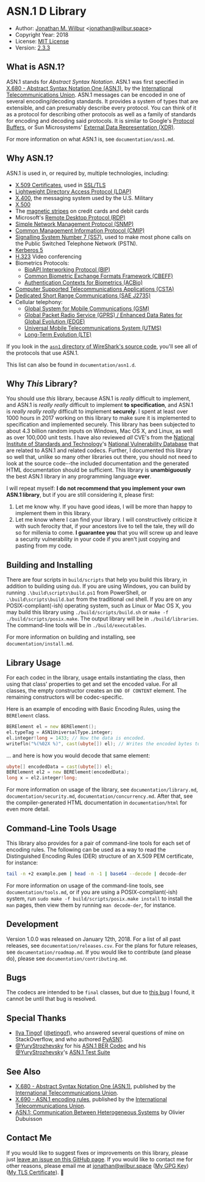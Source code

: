 # ASN.1 D Library

* Author: [Jonathan M. Wilbur](https://jonathan.wilbur.space) <[jonathan@wilbur.space](mailto:jonathan@wilbur.space)>
* Copyright Year: 2018
* License: [MIT License](https://mit-license.org/)
* Version: [2.3.3](https://semver.org/)

## What is ASN.1?

ASN.1 stands for *Abstract Syntax Notation*. ASN.1 was first specified in
[X.680 - Abstract Syntax Notation One (ASN.1)](https://www.itu.int/rec/T-REC-X.680/en),
by the [International Telecommunications Union](https://www.itu.int/en/pages/default.aspx).
ASN.1 messages can be encoded in one of several encoding/decoding standards.
It provides a system of types that are extensible, and can presumably describe
every protocol. You can think of it as a protocol for describing other protocols
as well as a family of standards for encoding and decoding said protocols.
It is similar to Google's [Protocol Buffers](https://developers.google.com/protocol-buffers/),
or Sun Microsystems' [External Data Representation (XDR)](https://tools.ietf.org/html/rfc1014).

For more information on what ASN.1 is, see `documentation/asn1.md`.

## Why ASN.1?

ASN.1 is used in, or required by, multiple technologies, including:

* [X.509 Certificates](https://www.itu.int/rec/T-REC-X.509-201610-I/en), used in [SSL/TLS](https://tools.ietf.org/html/rfc5246)
* [Lightweight Directory Access Protocol (LDAP)](https://www.ietf.org/rfc/rfc4511.txt)
* [X.400](https://www.itu.int/rec/T-REC-X.400/en), the messaging system used by the U.S. Military
* [X.500](https://www.itu.int/rec/T-REC-X.500-201610-I/en)
* The [magnetic stripes](https://www.iso.org/standard/43317.html) on credit cards and debit cards
* Microsoft's [Remote Desktop Protocol (RDP)](https://msdn.microsoft.com/en-us/library/mt242409.aspx)
* [Simple Network Management Protocol (SNMP)](https://www.ietf.org/rfc/rfc1157.txt)
* [Common Management Information Protocol (CMIP)](https://www.itu.int/rec/T-REC-X.711/en)
* [Signalling System Number 7 (SS7)](https://www.itu.int/rec/T-REC-Q.700-199303-I/en),
  used to make most phone calls on the Public Switched Telephone Network (PSTN).
* [Kerberos 5](https://tools.ietf.org/html/rfc4120)
* [H.323](https://www.itu.int/rec/T-REC-H.323-200912-I/en) Video conferencing
* Biometrics Protocols:
  * [BioAPI Interworking Protocol (BIP)](https://www.iso.org/standard/43611.html)
  * [Common Biometric Exchange Formats Framework (CBEFF)](http://nvlpubs.nist.gov/nistpubs/Legacy/IR/nistir6529-a.pdf)
  * [Authentication Contexts for Biometrics (ACBio)](https://www.iso.org/standard/41531.html)
* [Computer Supported Telecommunications Applications (CSTA)](https://www.ecma-international.org/activities/Communications/TG11/cstaIII.htm)
* [Dedicated Short Range Communications (SAE J2735)](http://standards.sae.org/j2735_200911/)
* Cellular telephony:
  * [Global System for Mobile Communications (GSM)](http://www.ttfn.net/techno/smartcards/gsm11-11.pdf)
  * [Global Packet Radio Service (GPRS) / Enhanced Data Rates for Global Evolution (EDGE)](http://www.3gpp.org/technologies/keywords-acronyms/102-gprs-edge)
  * [Universal Mobile Telecommunications System (UTMS)](http://www.3gpp.org/DynaReport/25-series.htm)
  * [Long-Term Evolution (LTE)](http://www.3gpp.org/technologies/keywords-acronyms/98-lte)

If you look in the
[`asn1` directory of WireShark's source code](https://github.com/wireshark/wireshark/tree/master/epan/dissectors/asn1),
you'll see all of the protocols that use ASN.1.

This list can also be found in `documentation/asn1.d`.

## Why *This* Library?

You should use *this* library, because ASN.1 is _really_ difficult to implement,
and ASN.1 is _really_ _really_ difficult to implement **to specification**, and
ASN.1 is _really_ _really_ _really_ difficult to implement **securely**. I spent
at least over 1000 hours in 2017 working on this library to make sure it is
implemented to specification and implemented securely. This library has been
subjected to about 4.3 billion random inputs on Windows, Mac OS X, and Linux,
as well as over 100,000 unit tests. I have also reviewed _all_ CVE's from the
[National Institute of Standards and Technology](https://www.nist.gov/)'s
[National Vulnerability Database](https://nvd.nist.gov/) that are related to
ASN.1 and related codecs. Further, I documented this library so well that,
unlike so many other libraries out there, you should not need to look at the
source code--the included documentation and the generated HTML documentation
should be sufficient. This library is **unambiguously** the best ASN.1 library
in any programming language **ever**.

I will repeat myself: **I do not recommend that you implement your own ASN.1 library**,
but if you are still considering it, please first:

1. Let me know why. If you have good ideas, I will be more than happy to implement
them in this library.
1. Let me know where I can find your library. I will constructively criticize it
with such ferocity that, if your ancestors live to tell the tale, they will do so
for millenia to come. **I guarantee you** that you will screw up and leave a
security vulnerability in your code if you aren't just copying and pasting from my code.

## Building and Installing

There are four scripts in `build/scripts` that help you build this library,
in addition to building using `dub`. If you are using Windows, you can build
by running `.\build\scripts\build.ps1` from PowerShell, or `.\build\scripts\build.bat`
from the traditional `cmd` shell. If you are on any POSIX-compliant(-ish)
operating system, such as Linux or Mac OS X, you may build this library using
`./build/scripts/build.sh` or `make -f ./build/scripts/posix.make`. The output
library will be in `./build/libraries`. The command-line tools will be in
`./build/executables`.

For more information on building and installing, see `documentation/install.md`.

## Library Usage

For each codec in the library, usage entails instantiating the class,
then using that class' properties to get and set the encoded value.
For all classes, the empty constructor creates an `END OF CONTENT`
element. The remaining constructors will be codec-specific.

Here is an example of encoding with Basic Encoding Rules, using the
`BERElement` class.

```d
BERElement el = new BERElement();
el.typeTag = ASN1UniversalType.integer;
el.integer!long = 1433; // Now the data is encoded.
writefln("%(%02X %)", cast(ubyte[]) el); // Writes the encoded bytes to the terminal.
```

... and here is how you would decode that same element:

```d
ubyte[] encodedData = cast(ubyte[]) el;
BERElement el2 = new BERElement(encodedData);
long x = el2.integer!long;
```

For more information on usage of the library, see `documentation/library.md`,
`documentation/security.md`, `documentation/concurrency.md`. After that, see
the compiler-generated HTML documentation in `documentation/html` for even
more detail.

## Command-Line Tools Usage

This library also provides for a pair of command-line tools for each set
of encoding rules. The following can be used as a way to read the
Distinguished Encoding Rules (DER) structure of an X.509 PEM certificate,
for instance:

```bash
tail -n +2 example.pem | head -n -1 | base64 --decode | decode-der
```

For more information on usage of the command-line tools, see
`documentation/tools.md`, or if you are using a POSIX-compliant(-ish)
system, run `sudo make -f build/scripts/posix.make install` to install
the `man` pages, then view them by running `man decode-der`, for instance.

## Development

Version 1.0.0 was released on January 12th, 2018. For a list of all past
releases, see `documentation/releases.csv`. For the plans for future releases,
see `documentation/roadmap.md`. If you would like to contribute (and please do),
please see `documentation/contributing.md`.

## Bugs

The codecs are intended to be `final` classes, but due to
[this bug](https://issues.dlang.org/show_bug.cgi?id=17909) I found, it cannot
be until that bug is resolved.

## Special Thanks

* [Ilya Tingof](https://stackoverflow.com/users/1175029/ilya-etingof) ([@etingof](https://github.com/etingof)), who answered several questions of mine on StackOverflow, and who authored [PyASN1](https://pyasn1.sourceforge.net/).
* [@YuryStrozhevsky](https://github.com/YuryStrozhevsky) for his [ASN.1 BER Codec](https://github.com/YuryStrozhevsky/C-plus-plus-ASN.1-2008-coder-decoder) and his [@YuryStrozhevsky](https://github.com/YuryStrozhevsky)'s [ASN.1 Test Suite](https://github.com/YuryStrozhevsky/ASN1-2008-free-test-suite)

## See Also

* [X.680 - Abstract Syntax Notation One (ASN.1)](https://www.itu.int/rec/T-REC-X.680/en), published by the
[International Telecommunications Union](https://www.itu.int/en/pages/default.aspx).
* [X.690 - ASN.1 encoding rules](https://www.itu.int/rec/T-REC-X.690/en), published by the
[International Telecommunications Union](https://www.itu.int/en/pages/default.aspx).
* [ASN.1: Communication Between Heterogeneous Systems](https://www.oss.com/asn1/resources/books-whitepapers-pubs/dubuisson-asn1-book.PDF) by Olivier Dubuisson

## Contact Me

If you would like to suggest fixes or improvements on this library, please just
[leave an issue on this GitHub page](https://github.com/JonathanWilbur/asn1-d/issues). If you would like to contact me for other reasons,
please email me at [jonathan@wilbur.space](mailto:jonathan@wilbur.space)
([My GPG Key](https://jonathan.wilbur.space/downloads/jonathan@wilbur.space.gpg.pub))
([My TLS Certificate](https://jonathan.wilbur.space/downloads/jonathan@wilbur.space.chain.pem)). :boar:
